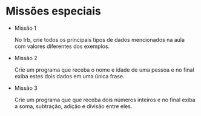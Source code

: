 # Missões especiais

- Missão 1

  No Irb, crie todos os principais tipos de dados mencionados na aula com valores diferentes dos exemplos.

- Missão 2
  
  Crie um programa que receba o nome e idade de uma pessoa e no final exiba estes dois dados em uma única frase.

- Missão 3
  
  Crie um programa que que receba dois números inteiros e no final exiba a soma, subtração, adição e divisão entre eles.

